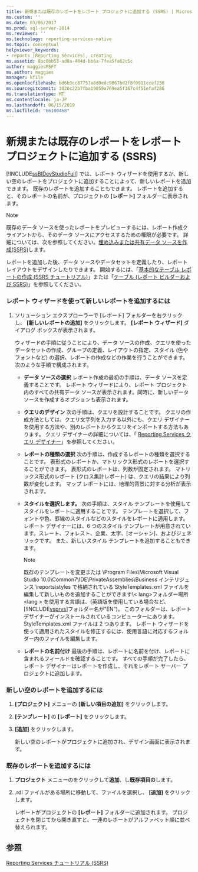 ```yaml
---
title: 新規または既存のレポートをレポート プロジェクトに追加する (SSRS) | Microsoft Docs
ms.custom: ''
ms.date: 03/06/2017
ms.prod: sql-server-2014
ms.reviewer: ''
ms.technology: reporting-services-native
ms.topic: conceptual
helpviewer_keywords:
- reports [Reporting Services], creating
ms.assetid: 8bc0bb53-ad8a-464d-bb6a-7fea5fa62c5c
author: maggiesMSFT
ms.author: maggies
manager: kfile
ms.openlocfilehash: bd6b3cc87757a8d0edc9067bd2f8f0911ccef238
ms.sourcegitcommit: 3026c22b7fba19059a769ea5f367c4f51efaf286
ms.translationtype: MT
ms.contentlocale: ja-JP
ms.lasthandoff: 06/15/2019
ms.locfileid: "66100468"
---
```

# <a name="add-a-new-or-existing-report-to-a-report-project-ssrs"></a>新規または既存のレポートをレポート プロジェクトに追加する (SSRS)
  [!INCLUDE[ssBIDevStudioFull](../../includes/ssbidevstudiofull-md.md)] では、レポート ウィザードを使用するか、新しい空のレポートをプロジェクトに追加することによって、新しいレポートを追加できます。 既存のレポートを追加することもできます。 レポートを追加すると、そのレポートの名前が、プロジェクトの **[レポート]** フォルダーに表示されます。  
  
> [!NOTE]  
>  既存のデータ ソースを使ったレポートをプレビューするには、レポート作成クライアントから、そのデータ ソースにアクセスするための権限が必要です。 詳細については、次を参照してください。[埋め込みまたは共有データ ソースを作成&#40;SSRS&#41;](../create-an-embedded-or-shared-data-source-ssrs.md)します。  
  
 レポートを追加した後、データ ソースやデータセットを定義したり、レポート レイアウトをデザインしたりできます。 開始するには、「[基本的なテーブル レポートの作成 &#40;SSRS チュートリアル&#41;](../create-a-basic-table-report-ssrs-tutorial.md)」または「[テーブル &#40;レポート ビルダーおよび SSRS&#41;](../report-design/tables-report-builder-and-ssrs.md)」を参照してください。  
  
### <a name="to-add-a-new-report-using-the-report-wizard"></a>レポート ウィザードを使って新しいレポートを追加するには  
  
1.  ソリューション エクスプローラーで [レポート] フォルダーを右クリックし、 **[新しいレポートの追加]** をクリックします。 **[レポート ウィザード]** ダイアログ ボックスが表示されます。  
  
     ウィザードの手順に従うことにより、データ ソースの作成、クエリを使ったデータセットの作成、グループの定義、レイアウトの指定、スタイル (色やフォントなど) の選択、レポートの作成などの作業を行うことができます。 次のような手順で構成されます。  
  
    -   **データ ソースの選択** レポート作成の最初の手順は、データ ソースを定義することです。 レポート ウィザードにより、レポート プロジェクト内のすべての共有データ ソースが表示されます。同時に、新しいデータ ソースを作成するオプションも表示されます。  
  
    -   **クエリのデザイン** 次の手順は、クエリを設計することです。 クエリの作成方法としては、クエリ文字列を入力する以外にも、クエリ デザイナーを使用する方法や、別のレポートからクエリをインポートする方法もあります。 クエリ デザイナーの詳細については、「 [Reporting Services クエリ デザイナー](../reporting-services-query-designers.md)」を参照してください。  
  
    -   **レポートの種類の選択** 次の手順は、作成するレポートの種類を選択することです。 表形式のレポートか、マトリックス形式のレポートを選択することができます。 表形式のレポートは、列数が固定されます。 マトリックス形式のレポート (クロス集計レポート) は、クエリの結果により列数が変化します。 マップ レポートには、地理的背景に対する分析が表示されます。  
  
    -   **スタイルを選択します。** 次の手順は、スタイル テンプレートを使用してスタイルをレポートに適用することです。 テンプレートを選択して、フォントや色、罫線のスタイルなどのスタイルをレポートに適用します。 レポート デザイナーには、6 つのスタイル テンプレートが用意されています。スレート、フォレスト、企業、太字、[オーシャン]、およびジェネリックです。 また、新しいスタイル テンプレートを追加することもできます。  
  
        > [!NOTE]  
        >  既存のテンプレートを変更または \Program Files\Microsoft Visual Studio 10.0\Common7\IDE\PrivateAssemblies\Business インテリジェンス \reports\styles で格納されている StyleTemplates.xml ファイルを編集して新しいものを追加することができます\\< lang\>フォルダー場所\<lang > を使用する言語は、(英語版を使用している場合など、[!INCLUDE[vsprvs](../../includes/vsprvs-md.md)]フォルダー名が"EN")。 このフォルダーは、レポート デザイナーがインストールされているコンピューターにあります。 StyleTemplates.xml ファイルは 2 つあります。 レポート ウィザードを使って適用されたスタイルを修正するには、使用言語に対応するフォルダー内のファイルを編集します。  
  
    -   **レポートの名前付け**  最後の手順は、レポートに名前を付け、レポートに含まれるフィールドを確認することです。 すべての手順が完了したら、レポート デザイナーはレポートを作成し、それをレポート サーバー プロジェクトに追加します。  
  
### <a name="to-add-a-new-blank-report"></a>新しい空のレポートを追加するには  
  
1.  **[プロジェクト]** メニューの **[新しい項目の追加]** をクリックします。  
  
2.  **[テンプレート]** の **[レポート]** をクリックします。  
  
3.  **[追加]** をクリックします。  
  
     新しい空のレポートがプロジェクトに追加され、デザイン画面に表示されます。  
  
### <a name="to-add-an-existing-report"></a>既存のレポートを追加するには  
  
1.  **プロジェクト** メニューのをクリックして**追加**、し**既存項目の**します。  
  
2.  .rdl ファイルがある場所に移動して、ファイルを選択し、 **[追加]** をクリックします。  
  
     レポートがプロジェクトの **[レポート]** フォルダーに追加されます。 プロジェクトを閉じてから開き直すと、一連のレポートがアルファベット順に並べ替えられます。  
  
## <a name="see-also"></a>参照  
 [Reporting Services チュートリアル &#40;SSRS&#41;](../reporting-services-tutorials-ssrs.md)  
  
  
